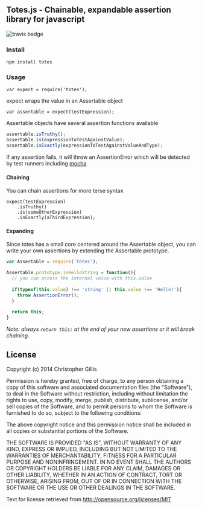 ## Totes.js - Chainable, expandable assertion library for javascript

![travis badge](https://travis-ci.org/z3roshot/totes.svg?branch=master)

### Install

`npm install totes`

### Usage

`var expect = require('totes');`

expect wraps the value in an Assertable object

`var assertable = expect(testExpression);`

Assertable objects have several assertion functions available

```javascript
assertable.isTruthy();
assertable.is(expressionToTestAgainstValue);
assertable.isExactly(expressionToTestAgainstValueAndType);
```

If any assertion fails, it will throw an AssertionError which will be detected by test runners including [mocha](https://github.com/visionmedia/mocha)

#### Chaining

You can chain assertions for more terse syntax

```
expect(testExpression)
    .isTruthy()
    .is(someOtherExpression)
    .isExactly(aThirdExpression);
```

#### Expanding

Since totes has a small core centered around the Assertable object, you can write your own assertions by extending the Assertable prototype.

```javascript
var Assertable = require('totes');

Assertable.prototype.isHelloString = function(){
  // you can access the internal value with this.value
  
  if(typeof(this.value) !== 'string' || this.value !== 'Hello!'){
    throw AssertionError();
  }
  
  return this;
}
```

*Note: always `return this;` at the end of your new assertions or it will break chaining.*

## License

Copyright (c) 2014 Christopher Gillis

Permission is hereby granted, free of charge, to any person obtaining a copy
of this software and associated documentation files (the "Software"), to deal
in the Software without restriction, including without limitation the rights
to use, copy, modify, merge, publish, distribute, sublicense, and/or sell
copies of the Software, and to permit persons to whom the Software is
furnished to do so, subject to the following conditions:

The above copyright notice and this permission notice shall be included in
all copies or substantial portions of the Software.

THE SOFTWARE IS PROVIDED "AS IS", WITHOUT WARRANTY OF ANY KIND, EXPRESS OR
IMPLIED, INCLUDING BUT NOT LIMITED TO THE WARRANTIES OF MERCHANTABILITY,
FITNESS FOR A PARTICULAR PURPOSE AND NONINFRINGEMENT. IN NO EVENT SHALL THE
AUTHORS OR COPYRIGHT HOLDERS BE LIABLE FOR ANY CLAIM, DAMAGES OR OTHER
LIABILITY, WHETHER IN AN ACTION OF CONTRACT, TORT OR OTHERWISE, ARISING FROM,
OUT OF OR IN CONNECTION WITH THE SOFTWARE OR THE USE OR OTHER DEALINGS IN
THE SOFTWARE.

Text for license retrieved from http://opensource.org/licenses/MIT
